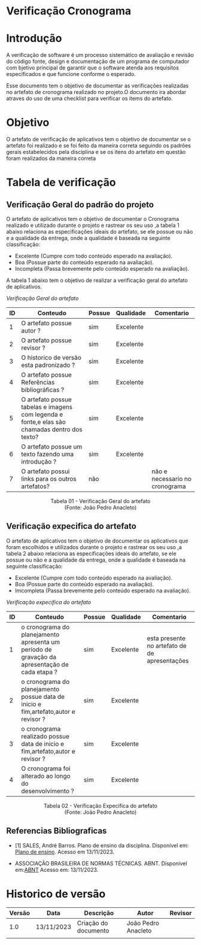 # Verificação Cronograma

# Introdução

A verificação de software é um processo sistemático de avaliação e revisão do código fonte, design e documentação de um programa de computador com bjetivo principal de garantir que o software atenda aos requisitos especificados e que funcione conforme o esperado. 

Esse documento tem o objetivo de documentar as verificações realizadas no artefato de cronograma realizado no projeto.O documento ira abordar atraves do uso de uma checklist para verificar os items do artefato.

# Objetivo

O artefato de verificação de aplicativos tem o objetivo de documentar se o artefato foi realizado e se foi feito da maneira correta seguindo os padrões gerais estabelecidos pela disciplina e se os itens do artefato em questão foram realizados da maneira correta

# Tabela de verificação

## Verificação Geral do padrão do projeto

O artefato de aplicativos tem o objetivo de documentar o Cronograma realizado e utilizado durante o projeto e rastrear os seu uso ,a tabela 1 abaixo relaciona as especificações ideais do artefato, se ele possue ou não e a qualidade da entrega, onde a qualidade é baseada na seguinte classificação:

- Excelente (Cumpre com todo conteúdo esperado na avaliação).
- Boa (Possue parte do conteúdo esperado na avaliação).
- Incompleta (Passa brevemente pelo conteúdo esperado na avaliação).

A tabela 1 abaixo tem o objetivo de realizar a verificação geral do artefato de aplicativos.

*Verificação Geral do artefato*

| ID  | Conteudo                                                                                      | Possue | Qualidade | Comentario                     |
| --- | --------------------------------------------------------------------------------------------- | ------ | --------- | ------------------------------ |
| 1   | O artefato possue autor ?                                                                     | sim    | Excelente |                                |
| 2   | O artefato possue revisor ?                                                                   | sim    | Excelente |                                |
| 3   | O historico de versão esta padronizado ?                                                      | sim    | Excelente |                                |
| 4   | O artefato possue Referências bibliográficas ?                                                | sim    | Excelente |                                |
| 5   | O artefato possue tabelas e imagens com legenda e fonte,e elas são chamadas dentro dos texto? | sim    | Excelente |                                |
| 6   | O artefato possue um texto fazendo uma introdução ?                                           | sim    | Excelente |                                |
| 7   | O artefato possui links para os outros artefatos?                                             | não    |           | não e necessario no cronograma |

<p align="center">
Tabela 01 - Verificação Geral do artefato<br>
(Fonte: João Pedro Anacleto)
</p>

## Verificação expecifica do artefato

O artefato de aplicativos tem o objetivo de documentar os aplicativos que foram escolhidos e utilizados durante o projeto e rastrear os seu uso ,a tabela 2 abaixo relaciona as especificações ideais do artefato, se ele possue ou não e a qualidade da entrega, onde a qualidade é baseada na seguinte classificação:

- Excelente (Cumpre com todo conteúdo esperado na avaliação).
- Boa (Possue parte do conteúdo esperado na avaliação).
- Imcompleta (Passa brevemente pelo conteúdo esperado na avaliação).

*Verificação expecifica do artefato*

| ID  | Conteudo                                                                                      | Possue | Qualidade | Comentario                                    |
| --- | --------------------------------------------------------------------------------------------- | ------ | --------- | --------------------------------------------- |
| 1   | o cronograma do planejamento apresenta um período de gravação da apresentação de cada etapa ? | sim    | Excelente | esta presente no artefato de de apresentações |
| 2   | o cronograma do planejamento possue data de inicio e fim,artefato,autor e revisor ?           | sim    | Excelente |                                               |
| 3   | o cronograma realizado possue data de inicio e fim,artefato,autor e revisor ?                 | sim    | Excelente |                                               |
| 4   | O cronograma foi alterado ao longo do desenvolvimento ?                                       | sim    | Excelente |                                               |

<p align="center">
Tabela 02 - Verificação Expecifica do artefato<br>
(Fonte: João Pedro Anacleto)
</p>

## Referencias Bibliograficas

- [1] SALES, André Barros. Plano de ensino da disciplina. Disponível em: [Plano de ensino](https://aprender3.unb.br/pluginfile.php/2692699/mod_resource/content/34/Plano_de_Ensino%20RE%20022023%20Turma%202.pdf ). Acesso em 13/11/2023.

- ASSOCIAÇÃO BRASILEIRA DE NORMAS TÉCNICAS. ABNT. Disponível em:[ABNT](https://www.abnt.org.br/) Acesso em: 13/11/2023.

# Historico de versão

| Versão | Data       | Descrição            | Autor               | Revisor |
| ------ | ---------- | -------------------- | ------------------- | ------- |
| 1.0    | 13/11/2023 | Criação do documento | João Pedro Anacleto |         |
|        |            |                      |                     |         |